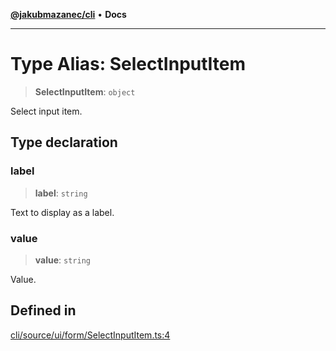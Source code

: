 [**@jakubmazanec/cli**](../README.md) • **Docs**

---

# Type Alias: SelectInputItem

> **SelectInputItem**: `object`

Select input item.

## Type declaration

### label

> **label**: `string`

Text to display as a label.

### value

> **value**: `string`

Value.

## Defined in

[cli/source/ui/form/SelectInputItem.ts:4](https://github.com/jakubmazanec/tools/blob/05074a1dedd887672f015df129961cd35c75acfe/packages/cli/source/ui/form/SelectInputItem.ts#L4)
